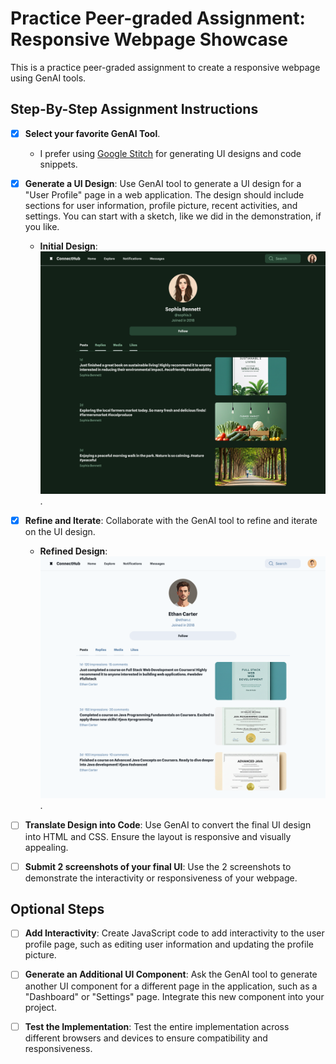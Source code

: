 # Practice Peer-graded Assignment: Responsive Webpage Showcase

This is a practice peer-graded assignment to create a responsive webpage using GenAI tools.

## Step-By-Step Assignment Instructions

- [x] **Select your favorite GenAI Tool**.

  - I prefer using [Google Stitch](https://stitch.withgoogle.com/) for generating UI designs and code snippets.

- [x] **Generate a UI Design**: Use GenAI tool to generate a UI design for a "User Profile" page in a web application. The design should include sections for user information, profile picture, recent activities, and settings. You can start with a sketch, like we did in the demonstration, if you like.

  - **Initial Design**: ![Initial design of User Profile screen](./design/user-profile-web-app.png).

- [x] **Refine and Iterate**: Collaborate with the GenAI tool to refine and iterate on the UI design.

  - **Refined Design**: ![Refined design of User Profile screen](./design/user-profile-web-app-v1.png).

- [ ] **Translate Design into Code**: Use GenAI to convert the final UI design into HTML and CSS. Ensure the layout is responsive and visually appealing.

- [ ] **Submit 2 screenshots of your final UI**: Use the 2 screenshots to demonstrate the interactivity or responsiveness of your webpage.

## Optional Steps

- [ ] **Add Interactivity**: Create JavaScript code to add interactivity to the user profile page, such as editing user information and updating the profile picture.

- [ ] **Generate an Additional UI Component**: Ask the GenAI tool to generate another UI component for a different page in the application, such as a "Dashboard" or "Settings" page. Integrate this new component into your project.

- [ ] **Test the Implementation**: Test the entire implementation across different browsers and devices to ensure compatibility and responsiveness.

